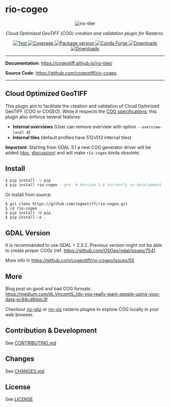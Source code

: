 # rio-cogeo

<p align="center">
  <img src="https://www.cogeo.org/images/logo/Cog-02.png" style="max-width: 200px;" alt="rio-tiler"></a>
</p>
<p align="center">
  <em>Cloud Optimized GeoTIFF (COG) creation and validation plugin for Rasterio.</em>
</p>
<p align="center">
  <a href="https://github.com/cogeotiff/rio-cogeo/actions?query=workflow%3ACI" target="_blank">
      <img src="https://github.com/cogeotiff/rio-cogeo/workflows/CI/badge.svg" alt="Test">
  </a>
  <a href="https://codecov.io/gh/cogeotiff/rio-cogeo" target="_blank">
      <img src="https://codecov.io/gh/cogeotiff/rio-cogeo/branch/master/graph/badge.svg" alt="Coverage">
  </a>
  <a href="https://pypi.org/project/rio-cogeo" target="_blank">
      <img src="https://img.shields.io/pypi/v/rio-cogeo?color=%2334D058&label=pypi%20package" alt="Package version">
  </a>
  <a href="https://anaconda.org/conda-forge/rio-cogeo" target="_blank">
      <img src="https://img.shields.io/conda/v/conda-forge/rio-cogeo.svg" alt="Conda Forge">
  </a>
  <a href="https://pypistats.org/packages/rio-cogeo" target="_blank">
      <img src="https://img.shields.io/pypi/dm/rio-cogeo.svg" alt="Downloads">
  </a>
  <a href="https://github.com/cogeotiff/rio-cogeo/blob/master/LICENSE" target="_blank">
      <img src="https://img.shields.io/github/license/cogeotiff/rio-cogeo.svg" alt="Downloads">
  </a>
</p>

---

**Documentation**: <a href="https://cogeotiff.github.io/rio-cogeo/" target="_blank">https://cogeotiff.github.io/rio-tiler/</a>

**Source Code**: <a href="https://github.com/cogeotiff/rio-cogeo" target="_blank">https://github.com/cogeotiff/rio-cogeo</a>

---


## Cloud Optimized GeoTIFF

This plugin aim to facilitate the creation and validation of Cloud Optimized
GeoTIFF (COG or COGEO). While it respects the
[COG specifications](https://github.com/cogeotiff/cog-spec/blob/master/spec.md), this plugin also
enforce several features:

- **Internal overviews** (User can remove overview with option `--overview-level 0`)
- **Internal tiles** (default profiles have 512x512 internal tiles)

**Important**: Starting from GDAL 3.1 a new COG generator driver will be added ([doc](https://gdal.org/drivers/raster/cog.html), [discussion](https://lists.osgeo.org/pipermail/gdal-dev/2019-May/050169.html)) and will make `rio-cogeo` kinda obsolete.

## Install

```bash
$ pip install -U pip
$ pip install rio-cogeo --pre  # Version 2.0 currently in development
```

Or install from source:

```
$ git clone https://github.com/cogeotiff/rio-cogeo.git
$ cd rio-cogeo
$ pip install -U pip
$ pip install -e .
```

## GDAL Version

It is recommanded to use GDAL > 2.3.2. Previous version might not be able to
create proper COGs (ref: https://github.com/OSGeo/gdal/issues/754).


More info in https://github.com/cogeotiff/rio-cogeo/issues/55

## More

Blog post on good and bad COG formats: https://medium.com/@_VincentS_/do-you-really-want-people-using-your-data-ec94cd94dc3f

Checkout [rio-glui](https://github.com/mapbox/rio-glui/) or [rio-viz](https://github.com/developmentseed/rio-viz) rasterio plugins to explore COG locally in your web browser.

## Contribution & Development

See [CONTRIBUTING.md](https://github.com/cogeotiff/rio-cogeo/blob/master/CONTRIBUTING.md)

## Changes

See [CHANGES.md](https://github.com/cogeotiff/rio-cogeo/blob/master/CHANGES.md).

## License

See [LICENSE](https://github.com/cogeotiff/rio-cogeo/blob/master/LICENSE)

